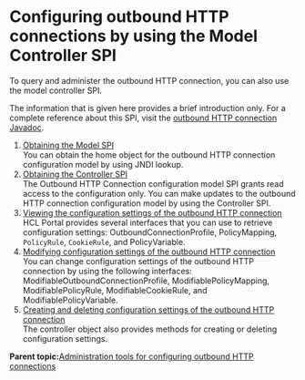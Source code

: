 # Configuring outbound HTTP connections by using the Model Controller SPI

To query and administer the outbound HTTP connection, you can also use the model controller SPI.

The information that is given here provides a brief introduction only. For a complete reference about this SPI, visit the [outbound HTTP connection Javadoc](../dev/javadoc/vrm/850/spi_docs/com/ibm/portal/model/controller/package-summary.html).

1.  [Obtaining the Model SPI](../dev-portlet/outbhttp_cfg_mcspi_obtmapi.md)  
You can obtain the home object for the outbound HTTP connection configuration model by using JNDI lookup.
2.  [Obtaining the Controller SPI](../dev-portlet/outbhttp_cfg_mcspi_obtstrlrspi.md)  
The Outbound HTTP Connection configuration model SPI grants read access to the configuration only. You can make updates to the outbound HTTP connection configuration model by using the Controller SPI.
3.  [Viewing the configuration settings of the outbound HTTP connection](../dev-portlet/outbhttp_cfg_mcspi_viewcfgsets.md)  
HCL Portal provides several interfaces that you can use to retrieve configuration settings: OutboundConnectionProfile, PolicyMapping, `PolicyRule`, `CookieRule`, and PolicyVariable.
4.  [Modifying configuration settings of the outbound HTTP connection](../dev-portlet/outbhttp_cfg_mcspi_modfcfgsets.md)  
You can change configuration settings of the outbound HTTP connection by using the following interfaces: ModifiableOutboundConnectionProfile, ModifiablePolicyMapping, ModifiablePolicyRule, ModifiableCookieRule, and ModifiablePolicyVariable.
5.  [Creating and deleting configuration settings of the outbound HTTP connection](../dev-portlet/outbhttp_cfg_mcspi_crtdelcfgsets.md)  
The controller object also provides methods for creating or deleting configuration settings.

**Parent topic:**[Administration tools for configuring outbound HTTP connections](../dev-portlet/outbhttp_cfg_tools.md)

